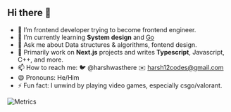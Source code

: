 ## Hi there 👋

<!--
**harshwasthere/harshwasthere** is a ✨ _special_ ✨ repository because its `README.md` (this file) appears on your GitHub profile.

Here are some ideas to get you started:

- 🔭 I’m currently working on ...
- 🌱 I’m currently learning ...
- 👯 I’m looking to collaborate on ...
- 🤔 I’m looking for help with ...
- 💬 Ask me about ...
- 📫 How to reach me: ...
- 😄 Pronouns: ...
- ⚡ Fun fact: ...
-->

- 🌳 I’m frontend developer trying to become frontend engineer.
- 🌱 I’m currently learning **System design** and [Go](https://go.dev/)
- 💬 Ask me about Data structures & algorithms, fontend design.
- 👾 Primarily work on **Next.js** projects and writes **Typescript**, Javascript, C++, and more.
- 📫 How to reach me: 🐦 @harshwasthere ✉️ harsh12codes@gmail.com
- 😄 Pronouns: He/Him
- ⚡ Fun fact: I unwind by playing video games, especially csgo/valorant.

![Metrics](https://gist.githubusercontent.com/harshwasthere/3e153d0295a3f10c924e657735f8eb9a/raw/github-metrics.svg)
